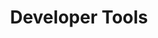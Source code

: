 ---
title: Developer Tools
description: A collection of tools for developers building on Polkadot.
hide: 
- feedback
template: subsection-index-page.html
---